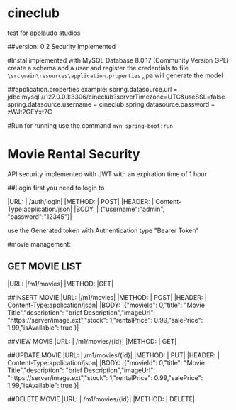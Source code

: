 # cineclub
test for applaudo studios

##version: 0.2 
Security Implemented

#Instal
implemented with MySQL Database 8.0.17 (Community Version GPL) 
create a schema and a user and register the credentials to file `\src\main\resources\application.properties`
,jpa will generate the model

##application.properties example:
spring.datasource.url = jdbc:mysql://127.0.0.1:3306/cineclub?serverTimezone=UTC&useSSL=false
spring.datasource.username = cineclub
spring.datasource.password = zWJt2GEYxt7C

#Run 
for running use the command `mvn spring-boot:run` 

# Movie Rental Security
API security implemented with JWT with an expiration time of 1 hour

##Login
first you need to login to
  
|URL:	| /auth/login|
|METHOD:	| POST|
|HEADER:	| Content-Type:application/json|
|BODY:	| {"username":"admin", "password":"12345"}|

use the Generated token with Authentication type "Bearer Token"

#movie management:

## GET MOVIE LIST
|URL:	|/m1/movies|
|METHOD:	|GET|
	
##INSERT MOVIE
|URL:	|/m1/movies|
|METHOD:	| POST|
|HEADER:	| Content-Type:application/json|
|BODY:	|{"movieId": 0,"title": "Movie Title","description": "brief Description","imageUrl": "https://server/image.ext","stock": 1,"rentalPrice": 0.99,"salePrice": 1.99,"isAvailable": true	}|
		
		
##VIEW MOVIE
|URL:	| /m1/movies/{id}|
|METHOD:	| GET|
	
##UPDATE MOVIE
|URL:	| /m1/movies/{id}|
|METHOD:	| PUT|
|HEADER:	| Content-Type:application/json|
|BODY:	|{"movieId": 0,"title": "Movie Title","description": "brief Description","imageUrl": "https://server/image.ext","stock": 1,"rentalPrice": 0.99,"salePrice": 1.99,"isAvailable": true	}|

##DELETE MOVIE
|URL:	| /m1/movies/{id}|
|METHOD:	| DELETE|
	 	
		
		